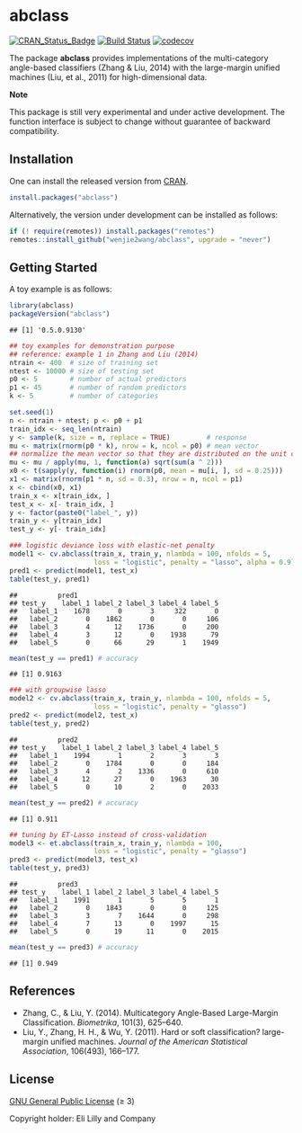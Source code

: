 abclass
================

[![CRAN_Status_Badge](https://www.r-pkg.org/badges/version/abclass)](https://CRAN.R-project.org/package=abclass)
[![Build
Status](https://github.com/wenjie2wang/abclass/workflows/R-CMD-check/badge.svg)](https://github.com/wenjie2wang/abclass/actions)
[![codecov](https://codecov.io/gh/wenjie2wang/abclass/branch/main/graph/badge.svg)](https://app.codecov.io/gh/wenjie2wang/abclass)

The package **abclass** provides implementations of the multi-category
angle-based classifiers (Zhang & Liu, 2014) with the large-margin
unified machines (Liu, et al., 2011) for high-dimensional data.

**Note**

This package is still very experimental and under active development.
The function interface is subject to change without guarantee of
backward compatibility.

## Installation

One can install the released version from
[CRAN](https://CRAN.R-project.org/package=abclass).

``` r
install.packages("abclass")
```

Alternatively, the version under development can be installed as
follows:

``` r
if (! require(remotes)) install.packages("remotes")
remotes::install_github("wenjie2wang/abclass", upgrade = "never")
```

## Getting Started

A toy example is as follows:

``` r
library(abclass)
packageVersion("abclass")
```

    ## [1] '0.5.0.9130'

``` r
## toy examples for demonstration purpose
## reference: example 1 in Zhang and Liu (2014)
ntrain <- 400  # size of training set
ntest <- 10000 # size of testing set
p0 <- 5        # number of actual predictors
p1 <- 45       # number of random predictors
k <- 5         # number of categories

set.seed(1)
n <- ntrain + ntest; p <- p0 + p1
train_idx <- seq_len(ntrain)
y <- sample(k, size = n, replace = TRUE)         # response
mu <- matrix(rnorm(p0 * k), nrow = k, ncol = p0) # mean vector
## normalize the mean vector so that they are distributed on the unit circle
mu <- mu / apply(mu, 1, function(a) sqrt(sum(a ^ 2)))
x0 <- t(sapply(y, function(i) rnorm(p0, mean = mu[i, ], sd = 0.25)))
x1 <- matrix(rnorm(p1 * n, sd = 0.3), nrow = n, ncol = p1)
x <- cbind(x0, x1)
train_x <- x[train_idx, ]
test_x <- x[- train_idx, ]
y <- factor(paste0("label_", y))
train_y <- y[train_idx]
test_y <- y[- train_idx]

### logistic deviance loss with elastic-net penalty
model1 <- cv.abclass(train_x, train_y, nlambda = 100, nfolds = 5,
                     loss = "logistic", penalty = "lasso", alpha = 0.9)
pred1 <- predict(model1, test_x)
table(test_y, pred1)
```

    ##          pred1
    ## test_y    label_1 label_2 label_3 label_4 label_5
    ##   label_1    1678       0       3     322       0
    ##   label_2       0    1862       0       0     106
    ##   label_3       4      12    1736       0     200
    ##   label_4       3      12       0    1938      79
    ##   label_5       0      66      29       1    1949

``` r
mean(test_y == pred1) # accuracy
```

    ## [1] 0.9163

``` r
### with groupwise lasso
model2 <- cv.abclass(train_x, train_y, nlambda = 100, nfolds = 5,
                     loss = "logistic", penalty = "glasso")
pred2 <- predict(model2, test_x)
table(test_y, pred2)
```

    ##          pred2
    ## test_y    label_1 label_2 label_3 label_4 label_5
    ##   label_1    1994       1       2       3       3
    ##   label_2       0    1784       0       0     184
    ##   label_3       4       2    1336       0     610
    ##   label_4      12      27       0    1963      30
    ##   label_5       0      10       2       0    2033

``` r
mean(test_y == pred2) # accuracy
```

    ## [1] 0.911

``` r
## tuning by ET-Lasso instead of cross-validation
model3 <- et.abclass(train_x, train_y, nlambda = 100,
                     loss = "logistic", penalty = "glasso")
pred3 <- predict(model3, test_x)
table(test_y, pred3)
```

    ##          pred3
    ## test_y    label_1 label_2 label_3 label_4 label_5
    ##   label_1    1991       1       5       5       1
    ##   label_2       0    1843       0       0     125
    ##   label_3       3       7    1644       0     298
    ##   label_4       7      13       0    1997      15
    ##   label_5       0      19      11       0    2015

``` r
mean(test_y == pred3) # accuracy
```

    ## [1] 0.949

## References

- Zhang, C., & Liu, Y. (2014). Multicategory Angle-Based Large-Margin
  Classification. *Biometrika*, 101(3), 625–640.
- Liu, Y., Zhang, H. H., & Wu, Y. (2011). Hard or soft classification?
  large-margin unified machines. *Journal of the American Statistical
  Association*, 106(493), 166–177.

## License

[GNU General Public License](https://www.gnu.org/licenses/) (≥ 3)

Copyright holder: Eli Lilly and Company

